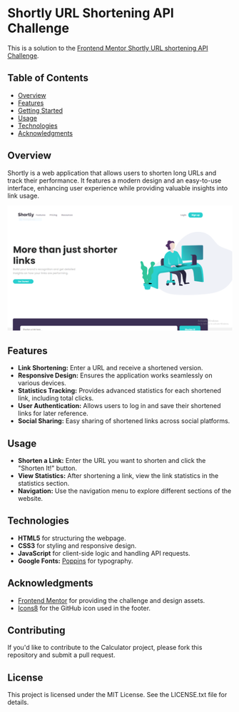# Shortly URL Shortening API Challenge

This is a solution to the [Frontend Mentor Shortly URL shortening API Challenge](https://www.frontendmentor.io/challenges/url-shortening-api-landing-page-2ce3ob-G).

## Table of Contents

- [Overview](#overview)
- [Features](#features)
- [Getting Started](#getting-started)
- [Usage](#usage)
- [Technologies](#technologies)
- [Acknowledgments](#acknowledgments)

## Overview

Shortly is a web application that allows users to shorten long URLs and track their performance. It features a modern design and an easy-to-use interface, enhancing user experience while providing valuable insights into link usage.

![Shortly Logo](shortly.PNG)

## Features

- **Link Shortening:** Enter a URL and receive a shortened version.
- **Responsive Design:** Ensures the application works seamlessly on various devices.
- **Statistics Tracking:** Provides advanced statistics for each shortened link, including total clicks.
- **User Authentication:** Allows users to log in and save their shortened links for later reference.
- **Social Sharing:** Easy sharing of shortened links across social platforms.

## Usage

- **Shorten a Link:** Enter the URL you want to shorten and click the "Shorten It!" button.
- **View Statistics:** After shortening a link, view the link statistics in the statistics section.
- **Navigation:** Use the navigation menu to explore different sections of the website.

## Technologies

- **HTML5** for structuring the webpage.
- **CSS3** for styling and responsive design.
- **JavaScript** for client-side logic and handling API requests.
- **Google Fonts:** [Poppins](https://fonts.google.com/specimen/Poppins) for typography.

## Acknowledgments

- [Frontend Mentor](https://www.frontendmentor.io) for providing the challenge and design assets.
- [Icons8](https://icons8.com) for the GitHub icon used in the footer.

## Contributing

If you'd like to contribute to the Calculator project, please fork this repository and submit a pull request.

## License

This project is licensed under the MIT License. See the LICENSE.txt file for details.
```
